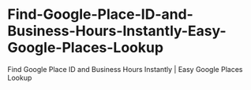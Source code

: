 # Find-Google-Place-ID-and-Business-Hours-Instantly-Easy-Google-Places-Lookup
Find Google Place ID and Business Hours Instantly | Easy Google Places Lookup

